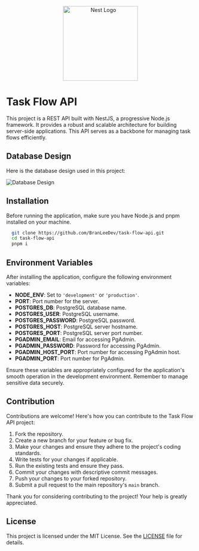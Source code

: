 <p align="center">
  <a href="http://nestjs.com/" target="blank"><img src="https://nestjs.com/img/logo-small.svg" width="200" alt="Nest Logo" /></a>
</p>

# Task Flow API

This project is a REST API built with NestJS, a progressive Node.js framework. It provides a robust and scalable architecture for building server-side applications. This API serves as a backbone for managing task flows efficiently.

## Database Design

Here is the database design used in this project:

![Database Design](https://res.cloudinary.com/dbbixakcl/image/upload/f_auto,q_auto/v1/task-flow-api/btiyaqh6ftctfojiv2bu)

## Installation

Before running the application, make sure you have Node.js and pnpm installed on your machine.

```bash
  git clone https://github.com/BranLeeDev/task-flow-api.git
  cd task-flow-api
  pnpm i
```

## Environment Variables

After installing the application, configure the following environment variables:

- **NODE_ENV**: Set to `'development'` or `'production'`.
- **PORT**: Port number for the server.
- **POSTGRES_DB**: PostgreSQL database name.
- **POSTGRES_USER**: PostgreSQL username.
- **POSTGRES_PASSWORD**: PostgreSQL password.
- **POSTGRES_HOST**: PostgreSQL server hostname.
- **POSTGRES_PORT**: PostgreSQL server port number.
- **PGADMIN_EMAIL**: Email for accessing PgAdmin.
- **PGADMIN_PASSWORD**: Password for accessing PgAdmin.
- **PGADMIN_HOST_PORT**: Port number for accessing PgAdmin host.
- **PGADMIN_PORT**: Port number for PgAdmin.

Ensure these variables are appropriately configured for the application's smooth operation in the development environment. Remember to manage sensitive data securely.

## Contribution

Contributions are welcome! Here's how you can contribute to the Task Flow API project:

1. Fork the repository.
2. Create a new branch for your feature or bug fix.
3. Make your changes and ensure they adhere to the project's coding standards.
4. Write tests for your changes if applicable.
5. Run the existing tests and ensure they pass.
6. Commit your changes with descriptive commit messages.
7. Push your changes to your forked repository.
8. Submit a pull request to the main repository's `main` branch.

Thank you for considering contributing to the project! Your help is greatly appreciated.

## License

This project is licensed under the MIT License. See the [LICENSE](LICENSE) file for details.

